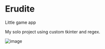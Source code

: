 # Erudite
Little game app

My solo project using custom tkinter and regex.

![image](https://github.com/user-attachments/assets/6b06ae3c-666f-4c05-ab0d-287efe63eac2)
